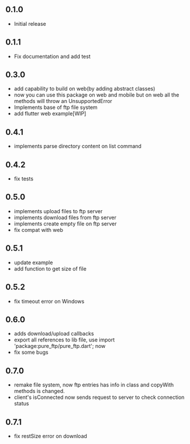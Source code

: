 ## 0.1.0

- Initial release

## 0.1.1

- Fix documentation and add test

## 0.3.0

- add capability to build on web(by adding abstract classes)
- now you can use this package on web and mobile but on web all the methods will throw an UnsupportedError
- Implements base of ftp file system
- add flutter web example[WIP]

## 0.4.1

- implements parse directory content on list command

## 0.4.2

- fix tests

## 0.5.0

- implements upload files to ftp server
- implements download files from ftp server
- implements create empty file on ftp server
- fix compat with web

## 0.5.1

- update example
- add function to get size of file

## 0.5.2

- fix timeout error on Windows

## 0.6.0

- adds download/upload callbacks
- export all references to lib file, use import 'package:pure_ftp/pure_ftp.dart'; now
- fix some bugs

## 0.7.0

- remake file system, now ftp entries has info in class and copyWith methods is changed.
- client's isConnected now sends request to server to check connection status

## 0.7.1

- fix restSize error on download